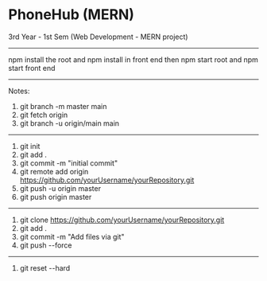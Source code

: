 # PhoneHub (MERN)

3rd Year - 1st Sem (Web Development - MERN project)

------------

npm install the root and npm install in front end then npm start root and npm start front end






---

Notes:

1. git branch -m master main
2. git fetch origin
3. git branch -u origin/main main

---

1. git init
2. git add .
3. git commit -m "initial commit"
4. git remote add origin https://github.com/yourUsername/yourRepository.git
5. git push -u origin master
6. git push origin master

---

1. git clone https://github.com/yourUsername/yourRepository.git
2. git add .
3. git commit -m "Add files via git"
4. git push --force

---

1. git reset --hard
